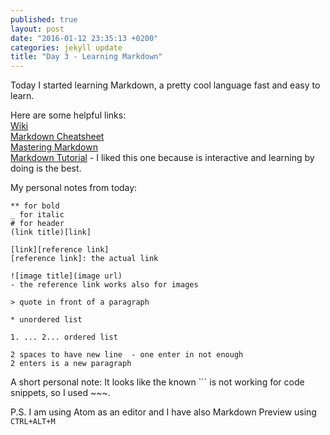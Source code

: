 ```yaml
---
published: true
layout: post
date: "2016-01-12 23:35:13 +0200"
categories: jekyll update
title: "Day 3 - Learning Markdown"
---
```


Today I started learning Markdown, a pretty cool language fast and easy to learn.

Here are some helpful links:  
[Wiki](https://en.wikipedia.org/wiki/Markdown)  
[Markdown Cheatsheet](https://github.com/adam-p/markdown-here/wiki/Markdown-Cheatsheet)  
[Mastering Markdown](https://guides.github.com/features/mastering-markdown/)  
[Markdown Tutorial](http://markdowntutorial.com/) - I liked this one because is interactive and learning by doing is the best.

My personal notes from today:  


~~~
** for bold
_ for italic
# for header
(link title)[link]

[link][reference link]
[reference link]: the actual link

![image title](image url)
- the reference link works also for images

> quote in front of a paragraph

* unordered list

1. ... 2... ordered list

2 spaces to have new line  - one enter in not enough
2 enters is a new paragraph  

~~~

A short personal note: It looks like the known ``` is not working for code snippets, so I used ~~~.

P.S. I am using Atom as an editor and I have also Markdown Preview using `CTRL+ALT+M`
